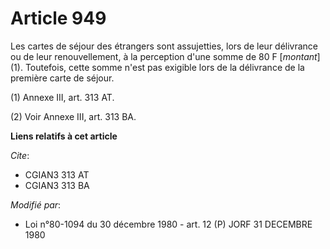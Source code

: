 # Article 949

Les cartes de séjour des étrangers sont assujetties, lors de leur délivrance ou de leur renouvellement, à la perception d'une
somme de 80 F [*montant*] (1). Toutefois, cette somme n'est pas exigible lors de la délivrance de la première carte de
séjour.

(1) Annexe III, art. 313 AT.

(2) Voir Annexe III, art. 313 BA.

**Liens relatifs à cet article**

_Cite_:

  - CGIAN3 313 AT
  - CGIAN3 313 BA

_Modifié par_:

  - Loi n°80-1094 du 30 décembre 1980 - art. 12 (P) JORF 31 DECEMBRE 1980
